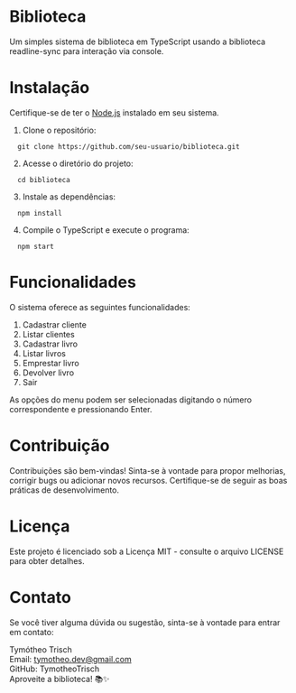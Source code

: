 # Biblioteca
Um simples sistema de biblioteca em TypeScript usando a biblioteca readline-sync para interação via console.

# Instalação
Certifique-se de ter o [Node.js](https://nodejs.org/) instalado em seu sistema.

1. Clone o repositório:

```
  git clone https://github.com/seu-usuario/biblioteca.git
```
2. Acesse o diretório do projeto:
```
  cd biblioteca
```
3. Instale as dependências:
```
  npm install
```

4. Compile o TypeScript e execute o programa:
```
  npm start
```

# Funcionalidades
O sistema oferece as seguintes funcionalidades:

1. Cadastrar cliente
2. Listar clientes
3. Cadastrar livro
4. Listar livros
5. Emprestar livro
6. Devolver livro
7. Sair


As opções do menu podem ser selecionadas digitando o número correspondente e pressionando Enter.

# Contribuição
Contribuições são bem-vindas! Sinta-se à vontade para propor melhorias, corrigir bugs ou adicionar novos recursos. Certifique-se de seguir as boas práticas de desenvolvimento.

# Licença
Este projeto é licenciado sob a Licença MIT - consulte o arquivo LICENSE para obter detalhes.

# Contato
Se você tiver alguma dúvida ou sugestão, sinta-se à vontade para entrar em contato:

Tymótheo Trisch
</br>
Email: tymotheo.dev@gmail.com
</br>
GitHub: TymotheoTrisch
</br>
Aproveite a biblioteca! 📚✨
